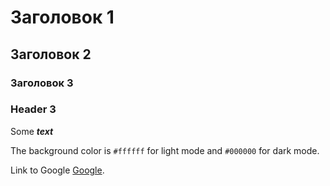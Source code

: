 # Заголовок 1
## Заголовок 2
### Заголовок 3

### Header 3

Some ***text***

The background color is `#ffffff` for light mode and `#000000` for dark mode.

Link to Google [Google](https://google.com.ua/).